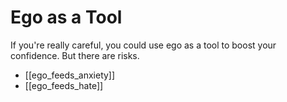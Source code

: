 # Ego as a Tool
If you're really careful, you could use ego as a tool to boost your confidence. But there are risks.
- [[ego_feeds_anxiety]]
- [[ego_feeds_hate]]
